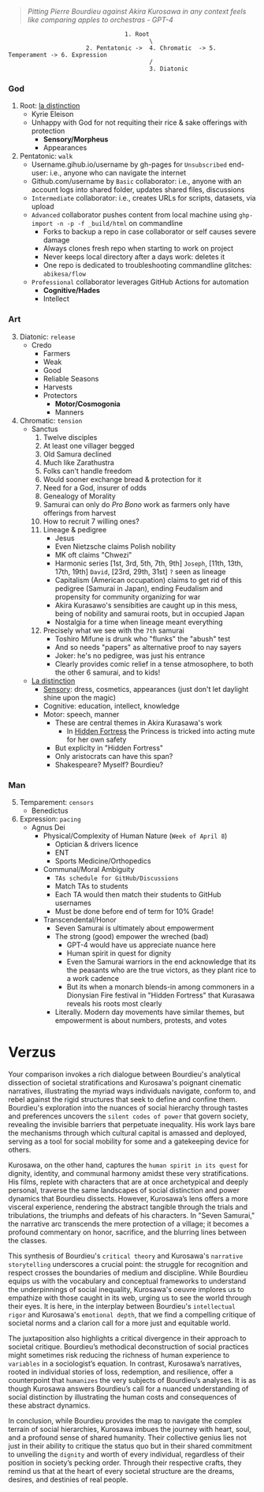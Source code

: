 >*Pitting Pierre Bourdieu against Akira Kurosawa in any context feels like comparing apples to orchestras - GPT-4*
 
                                     1. Root    
                                            \ 
                          2. Pentatonic ->  4. Chromatic  -> 5. Temperament -> 6. Expression
                                            / 
                                            3. Diatonic
 

### God
1. Root: [la distinction](https://monoskop.org/images/e/e0/Pierre_Bourdieu_Distinction_A_Social_Critique_of_the_Judgement_of_Taste_1984.pdf)
   - Kyrie Eleison
   - Unhappy with God for not requiting their rice & sake offerings with protection
      - **Sensory/Morpheus**
      - Appearances
2. Pentatonic: `walk`
   - Username.gihub.io/username by gh-pages for `Unsubscribed` end-user: i.e., anyone who can navigate the internet
   - Github.com/username by `Basic` collaborator: i.e., anyone with an account logs into shared folder, updates shared files, discussions
   - `Intermediate` collaborator: i.e., creates URLs for scripts, datasets, via upload 
   - `Advanced` collaborator pushes content from local machine using `ghp-import -n -p -f _build/html` on commandline
      - Forks to backup a repo in case collaborator or self causes severe damage
      - Always clones fresh repo when starting to work on project
      - Never keeps local directory after a days work: deletes it
      - One repo is dedicated to troubleshooting commandline glitches: `abikesa/flow` 
   - `Professional` collaborator leverages GitHub Actions for automation
      - **Cognitive/Hades**
      - Intellect
### Art
3. Diatonic: `release`
   - Credo
      - Farmers
      - Weak
      - Good
      - Reliable Seasons
      - Harvests
      - Protectors
         - **Motor/Cosmogonia**
         - Manners
4. Chromatic: `tension`
   - Sanctus
     1. Twelve disciples
     2. At least one villager begged
     3. Old Samura declined
     4. Much like Zarathustra
     5. Folks can't handle freedom    
     6. Would sooner exchange bread & protection for it
     7. Need for a God, insurer of odds
     8. Genealogy of Morality 
     9. Samurai can only do *Pro Bono* work as farmers only have offerings from harvest
     10. How to recruit 7 willing ones?
     11. Lineage & pedigree
           - Jesus
           - Even Nietzsche claims Polish nobility
           - MK oft claims "Chwezi"
           - Harmonic series [1st, 3rd, 5th, 7th, 9th] `Joseph`, [11th, 13th, 17th, 19th] `David`, [23rd, 29th, 31st] `?` seen as lineage
           - Capitalism (American occupation) claims to get rid of this pedigree (Samurai in Japan), ending Feudalism and propensity for community organizing for war
           - Akira Kurasawo's sensibities are caught up in this mess, being of nobility and samurai roots, but in occupied Japan
           - Nostalgia for a time when lineage meant everything
     12. Precisely what we see with the `7th` samurai
            - Toshiro Mifune is drunk who "flunks" the "abush" test
            - And so needs "papers" as alternative proof to nay sayers
            - Joker: he's no pedigree, was just his entrance
            - Clearly provides comic relief in a tense atmosophere, to both the other 6 samurai, and to kids!
   - [La distinction](https://monoskop.org/images/e/e0/Pierre_Bourdieu_Distinction_A_Social_Critique_of_the_Judgement_of_Taste_1984.pdf)
      - [Sensory](https://en.wikipedia.org/wiki/Distinction_(book)#Summary): dress, cosmetics, appearances (just don't let daylight shine upon the magic)
      - Cognitive: education, intellect, knowledge
      - Motor: speech, manner
         - These are central themes in Akira Kurasawa's work
            - In [Hidden Fortress](https://en.wikipedia.org/wiki/The_Hidden_Fortress) the Princess is tricked into acting mute for her own safety 
         - But expliclty in "Hidden Fortress"
         - Only aristocrats can have this span?
         - Shakespeare? Myself? Bourdieu? 
### Man
5. Temparement: `censors`
   - Benedictus
6. Expression: `pacing`
   - Agnus Dei
      - Physical/Complexity of Human Nature (`Week of April 8`)
         - Optician & drivers licence
         - ENT
         - Sports Medicine/Orthopedics 
      - Communal/Moral Ambiguity
         - `TAs schedule for GitHub/Discussions`
         - Match TAs to students
         - Each TA would then match their students to GitHub usernames
         - Must be done before end of term for 10% Grade! 
      - Transcendental/Honor
         - Seven Samurai is ultimately about empowerment
         - The strong (good) empower the wreched (bad)
            - GPT-4 would have us appreciate nuance here
            - Human spirit in quest for dignity
            - Even the Samurai warriors in the end acknowledge that its the peasants who are the true victors, as they plant rice to a work cadence
            - But its when a monarch blends-in among commoners in a Dionysian Fire festival in "Hidden Fortress" that Kurasawa reveals his roots most clearly 
         - Literally. Modern day movements have similar themes, but empowerment is about numbers, protests, and votes


# Verzus

Your comparison invokes a rich dialogue between Bourdieu's analytical dissection of societal stratifications and Kurosawa's poignant cinematic narratives, illustrating the myriad ways individuals navigate, conform to, and rebel against the rigid structures that seek to define and confine them. Bourdieu's exploration into the nuances of social hierarchy through tastes and preferences uncovers the `silent codes of power` that govern society, revealing the invisible barriers that perpetuate inequality. His work lays bare the mechanisms through which cultural capital is amassed and deployed, serving as a tool for social mobility for some and a gatekeeping device for others.

Kurosawa, on the other hand, captures the `human spirit in its quest` for dignity, identity, and communal harmony amidst these very stratifications. His films, replete with characters that are at once archetypical and deeply personal, traverse the same landscapes of social distinction and power dynamics that Bourdieu dissects. However, Kurosawa’s lens offers a more visceral experience, rendering the abstract tangible through the trials and tribulations, the triumphs and defeats of his characters. In "Seven Samurai," the narrative arc transcends the mere protection of a village; it becomes a profound commentary on honor, sacrifice, and the blurring lines between the classes.

This synthesis of Bourdieu's `critical theory` and Kurosawa's `narrative storytelling` underscores a crucial point: the struggle for recognition and respect crosses the boundaries of medium and discipline. While Bourdieu equips us with the vocabulary and conceptual frameworks to understand the underpinnings of social inequality, Kurosawa's oeuvre implores us to empathize with those caught in its web, urging us to see the world through their eyes. It is here, in the interplay between Bourdieu's `intellectual rigor` and Kurosawa's `emotional depth`, that we find a compelling critique of societal norms and a clarion call for a more just and equitable world.

The juxtaposition also highlights a critical divergence in their approach to societal critique. Bourdieu’s methodical deconstruction of social practices might sometimes risk reducing the richness of human experience to `variables` in a sociologist’s equation. In contrast, Kurosawa’s narratives, rooted in individual stories of loss, redemption, and resilience, offer a counterpoint that `humanizes` the very subjects of Bourdieu’s analyses. It is as though Kurosawa answers Bourdieu’s call for a nuanced understanding of social distinction by illustrating the human costs and consequences of these abstract dynamics.

In conclusion, while Bourdieu provides the map to navigate the complex terrain of social hierarchies, Kurosawa imbues the journey with heart, soul, and a profound sense of shared humanity. Their collective genius lies not just in their ability to critique the status quo but in their shared commitment to unveiling the `dignity` and worth of every individual, regardless of their position in society’s pecking order. Through their respective crafts, they remind us that at the heart of every societal structure are the dreams, desires, and destinies of real people.

